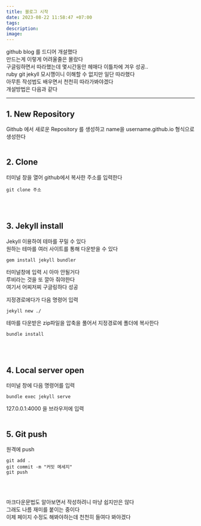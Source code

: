 ```yaml
---
title: 블로그 시작
date: 2023-08-22 11:58:47 +07:00
tags: 
description:
image: 
---
```



github blog 를 드디어 개설했다<br>
만드는게 이렇게 어려울줄은 몰랐다<br>
구글링하면서 따라했는데 몇시간동안 헤매다 이틀차에 겨우 성공..<br>
ruby git jekyll 모시깽이니 이해할 수 없지만 일단 따라했다<br>
아무튼 작성법도 배우면서 천천히 따라가봐야겠다<br>
개설방법은 다음과 같다<br>
<hr/>


## 1. New Repository
Github 에서 새로운 Repository 를 생성하고
name을 username.github.io 형식으로 생성한다
<br><br>


## 2. Clone
터미널 창을 열어 github에서 복사한 주소를 입력한다
 ```
 git clone 주소
 ```
 <br><br>


## 3. Jekyll install

Jekyll 이용하여 테마를 꾸밀 수 있다<br>
원하는 테마를 여러 사이트를 통해 다운받을 수 있다<br>
```
gem install jekyll bundler
```
터미널창에 입력 시 아마 안될거다<br>
루비라는 것을 또 깔아 줘야한다<br>
여기서 어찌저찌 구글링하다 성공

지정경로에다가 다음 명령어 입력
```
jekyll new ./
```

테마를 다운받은 zip파일을 압축을 풀어서 지정경로에 폴더에 복사한다

```
bundle install
```
<br><br>

## 4. Local server open
터미널 창에 다음 명령어를 입력
```
bundle exec jekyll serve
```
127.0.0.1:4000 을 브라우저에 입력
<br><br>

## 5. Git push
원격에 push
```
git add .
git commit -m "커밋 메세지"
git push
```
<br><br>

마크다운문법도 알아보면서 작성하려니 마냥 쉽지만은 않다<br>
그래도 나름 재미를 붙이는 중이다<br>
이제 페이지 수정도 해봐야하는데 천천히 들여다 봐야겠다<br>

